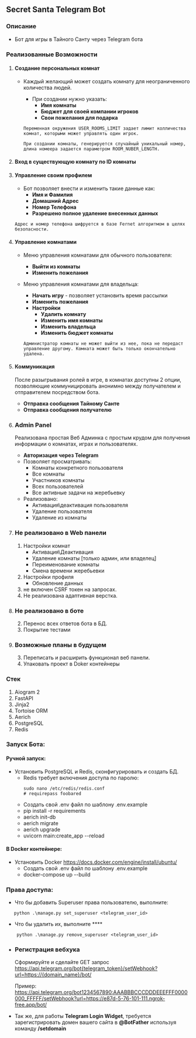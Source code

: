 ## Secret Santa Telegram Bot
### Описание

* Бот для игры в Тайного Санту через Telegram бота

### Реализованные Возможности

1. #### Создание персональных комнат

   - Каждый желающий может создать комнату для неограниченного количества людей.
       - При создании нужно указать:
         - **Имя комнаты**
         - **Бюджет для своей компании игроков**
         - **Свои пожелания для подарка**
         
        ```Переменная окружения USER_ROOMS_LIMIT задает лимит колличества комнат, которыми может управлять один игрок.```

       ```При создании комнаты, генерируется случайный уникальный номер, длина номеера задается параметром ROOM_NUBER_LENGTH. ```
2. #### Вход в существующую комнату по ID комнаты
3. #### Управление своим профилем
   - Бот позволяет внести и изменить такие данные как:
     - **Имя и Фамилия**
     - **Домашний Адрес**
     - **Номер Телефона**
     - **Разрешено полное удаление внесенных данных**  
   
   ```Адрес и номер телефона шифруется в базе Fernet алгоритмом в целях безопасности.```
 
4. #### Управление комнатами
   - Меню управления комнатами для обычного пользователя:       
     - **Выйти из комнаты**
     - **Изменить пожелания**
   - Меню управления комнатами для владельца:
     - **Начать игру** - позволяет установить время рассылки
     - **Изменить пожелания**
     - **Настройки**
       - **Удалить комнату** 
       - **Изменить имя комнаты**
       - **Изменить владельца**
       - **Изменить бюджет комнаты**
     
     ```Администратор комнаты не может выйти из нее, пока не передаст управление другому. Комната может быть только окончательно удалена.```
5. #### Коммуникация
    После разыгрывания ролей в игре, в комнатах доступны 2 опции, позволяющие коммуницировать анонимно между получателем и отправителем посредством бота.  
   - **Отправка сообщения Тайному Санте**
   - **Отправка сообщения получателю**  
6. ### Admin Panel 
    Реализована простая Веб Админка с простым крудом для получения информации о комнатах, играх и пользователях.
    - **Авторизация через Telegram** 
   - Позволяет просматривать:
      - Комнаты конкретного пользователя
      - Все комнаты
      - Участников комнаты
      - Всех пользователей
      - Все активные задачи на жеребьевку  
    - Реализовано:
      - Активация\деактивация пользователя
      - Удаление пользователя
      - Удаление из комнаты

7. ### Не реализовано в Web панели
   1. Настройки комнат
        - Активация\Деактивация
        - Удаление комнаты [только админ, или владелец]
        - Переименование комнаты
        - Смена времени жеребьевки
   2. Настройки профиля
        - Обновление данных
   3. не включен CSRF токен на запросах.
   4. Не реализована адаптивная верстка. 

8. ### Не реализовано в боте
   2. Перенос всех ответов бота в БД.
   3. Покрытие тестами


9. ### Возможные планы в будущем
   3. Переписать и расширить функционал веб панели.
   4. Упаковать проект в Doker контейнеры
  
### Стек
1. Aiogram 2
2. FastAPI
3. Jinja2
4. Tortoise ORM
5. Aerich
6. PostgreSQL
7. Redis

### Запуск Бота:
#### Ручной запуск:
 - Установить PostgreSQL и Redis, сконфигурировать и создать БД. 
   - Redis требует включения доступа по паролю:
      ```
     sudo nano /etc/redis/redis.conf
     # requirepass foobared
     ```
   - Создать свой .env файл по шаблону .env.example
   - pip install -r requirements
   - aerich init-db
   - aerich migrate
   - aerich upgrade
   - uvicorn main:create_app --reload

#### В Docker контейнере:
 - Установить Docker https://docs.docker.com/engine/install/ubuntu/
   - Создать свой .env файл по шаблону .env.example
   - docker-compose up --build

### Права доступа:
 - Что бы добавить Superuser права пользователю, выполните: 
  ```console
     python .\manage.py set_superuser <telegram_user_id>
  ```
 - Что бы удалить их, выполните **** 
  ```console
      python .\manage.py remove_superuser <telegram_user_id>
  ```
- ### Регистрация вебхука
    Сформируйте и сделайте GET запрос
    https://api.telegram.org/bot{telegram_token}/setWebhook?url=https://{domain_name}/bot/

    Пример:
    https://api.telegram.org/bot1234567890:AAABBBCCCDDDEEEFFF0000000_FFFFF/setWebhook?url=https://e87d-5-76-101-111.ngrok-free.app/bot/

- Так же, для работы **Telegram Login Widget**, требуется зарегистрировать домен вашего сайта в **@BotFather** используя команду **/setdomain**
